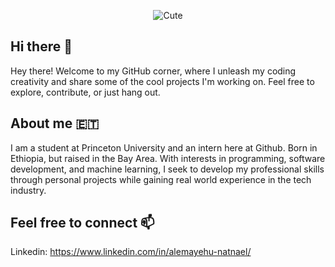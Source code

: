 
<p align="center">
  <img src="https://qph.cf2.quoracdn.net/main-qimg-09ae0f6f9b5bf07c806adf3b613cb9d3-lq" alt="Cute">
</p>

## Hi there 👋

Hey there! Welcome to my GitHub corner, where I unleash my coding creativity and share some of the cool projects I'm working on. Feel free to explore, contribute, or just hang out.

## About me 🇪🇹

I am a student at Princeton University and an intern here at Github. Born in Ethiopia, but raised in the Bay Area. With interests in programming, software development, and machine learning, I seek to develop my professional skills through personal projects while gaining real world experience in the tech industry.

## Feel free to connect 📫

Linkedin: https://www.linkedin.com/in/alemayehu-natnael/

